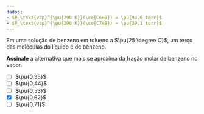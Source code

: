 ```yaml
---
dados:
- $P_\text{vap}^{\pu{298 K}}(\ce{C6H6}) = \pu{94,6 torr}$
- $P_\text{vap}^{\pu{298 K}}(\ce{C7H8}) = \pu{29,1 torr}$
---
```


Em uma solução de benzeno em tolueno a $\pu{25 \degree C}$, um terço das moléculas do líquido é de benzeno.

**Assinale** a alternativa que mais se aproxima da fração molar de benzeno no vapor.

- [ ] $\pu{0,35}$
- [ ] $\pu{0,44}$
- [ ] $\pu{0,53}$
- [x] $\pu{0,62}$
- [ ] $\pu{0,71}$
